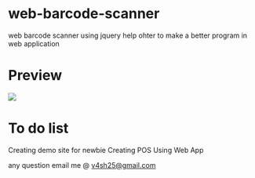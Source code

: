 # web-barcode-scanner
web barcode scanner using jquery 
help ohter to make a better program in web application 



# Preview 
<img src="https://cdn.pbrd.co/images/DCdmBQzav.jpg">



# To do list 
Creating demo site for newbie 
Creating POS Using Web App


any question email me @ v4sh25@gmail.com
